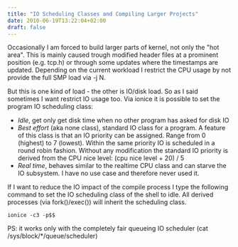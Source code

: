 ```yaml
---
title: "IO Scheduling Classes and Compiling Larger Projects"
date: 2010-06-19T13:22:04+02:00
draft: false
---
```


Occasionally I am forced to build larger parts of kernel, not only the "hot area". This is mainly
caused trough modified header files at a prominent position (e.g. tcp.h) or through some
updates where the timestamps are updated. Depending on the current workload I
restrict the CPU usage by not provide the full SMP load via -j N.


But this is one kind of load - the other is IO/disk load. So as I said sometimes I
want restrict IO usage too. Via ionice it is possible to set the program IO
scheduling class:


* *Idle*, get only get disk time when no other program has asked for disk IO
* *Best effort* (aka none class), standard IO class for a program. A feature of this class is that an IO priority can be assigned. Range from 0 (highest) to 7 (lowest). Within the same priority IO is scheduled in a round robin fashion. Without any modification the standard IO priority is derived from the CPU nice level: (cpu nice level + 20) / 5
* *Real time*, behaves similar to the realtime CPU class and can starve the IO
subsystem. I have no use case and therefore never used it.


If I want to reduce the IO impact of the compile process I type the following
command to set the IO scheduling class of the shell to idle. All derived
processes (via fork()/exec()) will inherit the scheduling class.



```
ionice -c3 -p$$

```

PS: it works only with the completely fair queueing IO scheduler (cat /sys/block/\*/queue/scheduler)



